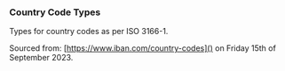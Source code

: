 ### Country Code Types

Types for country codes as per ISO 3166-1.

Sourced from: [https://www.iban.com/country-codes]() on Friday 15th of September 2023.
